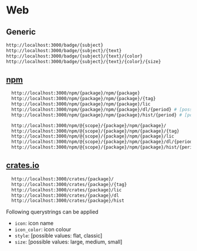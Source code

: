 # Web

## Generic

```sh
http://localhost:3000/badge/{subject}
http://localhost:3000/badge/{subject}/{text}
http://localhost:3000/badge/{subject}/{text}/{color}
http://localhost:3000/badge/{subject}/{text}/{color}/{size}
```

## [npm](https://www.npmjs.com)

```sh
  http://localhost:3000/npm/{package}/npm/{package}
  http://localhost:3000/npm/{package}/npm/{package}/{tag}
  http://localhost:3000/npm/{package}/npm/{package}/lic
  http://localhost:3000/npm/{package}/npm/{package}/dl/{period} # [possible values: d, w, m, y]
  http://localhost:3000/npm/{package}/npm/{package}/hist/{period} # [possible values: d, w, m, y]

  http://localhost:3000/npm/@{scope}/{package}/npm/{package}/
  http://localhost:3000/npm/@{scope}/{package}/npm/{package}/{tag}
  http://localhost:3000/npm/@{scope}/{package}/npm/{package}/lic
  http://localhost:3000/npm/@{scope}/{package}/npm/{package}/dl/{period} # [possible values: d, w, m, y]
  http://localhost:3000/npm/@{scope}/{package}/npm/{package}/hist/{period} # [possible values: d, w, m, y]
```

## [crates.io](https://crates.io/)

```sh
  http://localhost:3000/crates/{package}/
  http://localhost:3000/crates/{package}/{tag}
  http://localhost:3000/crates/{package}/lic
  http://localhost:3000/crates/{package}/dl
  http://localhost:3000/crates/{package}/hist
```

Following querystrings can be applied

- `icon`: icon name
- `icon_color`: icon colour
- `style`: [possible values: flat, classic]
- `size`: [possible values: large, medium, small]
